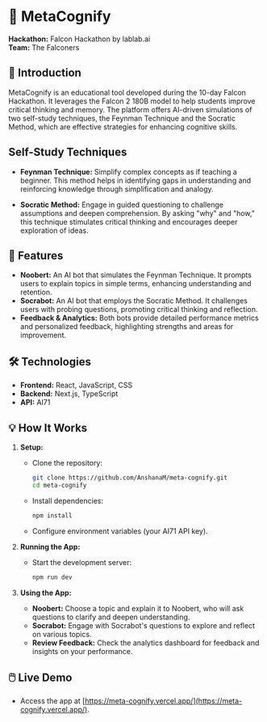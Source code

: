 # 🌟 MetaCognify

**Hackathon:** Falcon Hackathon by lablab.ai  
**Team:** The Falconers

## 🚀 Introduction

MetaCognify is an educational tool developed during the 10-day Falcon Hackathon. It leverages the Falcon 2 180B model to help students improve critical thinking and memory. The platform offers AI-driven simulations of two self-study techniques, the Feynman Technique and the Socratic Method, which are effective strategies for enhancing cognitive skills.

## Self-Study Techniques

- **Feynman Technique:** Simplify complex concepts as if teaching a beginner. This method helps in identifying gaps in understanding and reinforcing knowledge through simplification and analogy.

- **Socratic Method:** Engage in guided questioning to challenge assumptions and deepen comprehension. By asking "why" and "how," this technique stimulates critical thinking and encourages deeper exploration of ideas.

## 🎯 Features

- **Noobert:** An AI bot that simulates the Feynman Technique. It prompts users to explain topics in simple terms, enhancing understanding and retention.
- **Socrabot:** An AI bot that employs the Socratic Method. It challenges users with probing questions, promoting critical thinking and reflection.
- **Feedback & Analytics:** Both bots provide detailed performance metrics and personalized feedback, highlighting strengths and areas for improvement.

## 🛠️ Technologies

- **Frontend:** React, JavaScript, CSS
- **Backend:** Next.js, TypeScript
- **API:** AI71

## 💡 How It Works

1. **Setup:**
   - Clone the repository:
     ```bash
     git clone https://github.com/AnshanaM/meta-cognify.git
     cd meta-cognify
     ```
   - Install dependencies:
     ```bash
     npm install
     ```
   - Configure environment variables (your AI71 API key).

2. **Running the App:**
   - Start the development server:
     ```bash
     npm run dev
     ```

3. **Using the App:**
   - **Noobert:** Choose a topic and explain it to Noobert, who will ask questions to clarify and deepen understanding.
   - **Socrabot:** Engage with Socrabot's questions to explore and reflect on various topics.
   - **Review Feedback:** Check the analytics dashboard for feedback and insights on your performance.

## 🖱️ Live Demo

   - Access the app at [https://meta-cognify.vercel.app/](https://meta-cognify.vercel.app/).

